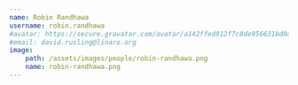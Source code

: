 ```yaml
---
name: Robin Randhawa
username: robin.randhawa
#avatar: https://secure.gravatar.com/avatar/a142ffed912f7c0de956631bd0a8e242
#email: david.rusling@linaro.org
image:
    path: /assets/images/people/robin-randhawa.png
    name: robin-randhawa.png
---
```

